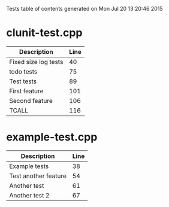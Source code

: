 Tests table of contents generated on Mon Jul 20 13:20:46 2015

# clunit-test.cpp
| Description | Line |
|-------------|------|
| Fixed size log tests | 40 |
| todo tests | 75 |
| Test tests | 89 |
| First feature | 101 |
| Second feature | 106 |
| TCALL | 116 |

# example-test.cpp
| Description | Line |
|-------------|------|
| Example tests | 38 |
| Test another feature | 54 |
| Another test | 61 |
| Another test 2 | 67 |
